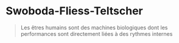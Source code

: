 # Swoboda-Fliess-Teltscher

> Les êtres humains sont des machines biologiques dont les performances sont directement liées à des rythmes internes
